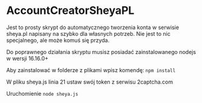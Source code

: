 # AccountCreatorSheyaPL

Jest to prosty skrypt do automatycznego tworzenia konta w serwisie sheya.pl napisany na szybko dla własnych potrzeb. Nie jest to nic specjalnego, ale może komuś się przyda.

Do poprawnego działania skryptu musisz posiadać zainstalowanego nodejs w wersji 16.16.0+

Aby zainstalować w folderze z plikami wpisz komendę:
`npm install`

W pliku sheya.js linia 21 ustaw swój token z serwisu 2captcha.com

Uruchomienie
`node sheya.js`
